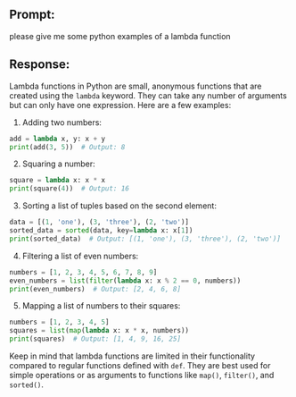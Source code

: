## Prompt:
please give me some python examples of a lambda function

## Response:

Lambda functions in Python are small, anonymous functions that are created using the <code>lambda</code> keyword. They can take any number of arguments but can only have one expression. Here are a few examples:

1. Adding two numbers:

```python
add = lambda x, y: x + y
print(add(3, 5))  # Output: 8
```

2. Squaring a number:

```python
square = lambda x: x * x
print(square(4))  # Output: 16
```

3. Sorting a list of tuples based on the second element:

```python
data = [(1, 'one'), (3, 'three'), (2, 'two')]
sorted_data = sorted(data, key=lambda x: x[1])
print(sorted_data)  # Output: [(1, 'one'), (3, 'three'), (2, 'two')]
```

4. Filtering a list of even numbers:

```python
numbers = [1, 2, 3, 4, 5, 6, 7, 8, 9]
even_numbers = list(filter(lambda x: x % 2 == 0, numbers))
print(even_numbers)  # Output: [2, 4, 6, 8]
```

5. Mapping a list of numbers to their squares:

```python
numbers = [1, 2, 3, 4, 5]
squares = list(map(lambda x: x * x, numbers))
print(squares)  # Output: [1, 4, 9, 16, 25]
```

Keep in mind that lambda functions are limited in their functionality compared to regular functions defined with <code>def</code>. They are best used for simple operations or as arguments to functions like <code>map()</code>, <code>filter()</code>, and <code>sorted()</code>.
